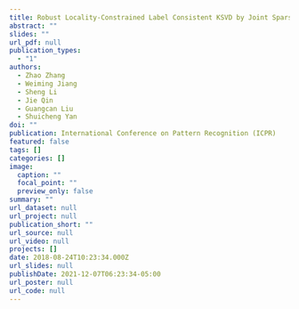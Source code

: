 ```yaml
---
title: Robust Locality-Constrained Label Consistent KSVD by Joint Sparse Embedding
abstract: ""
slides: ""
url_pdf: null
publication_types:
  - "1"
authors:
  - Zhao Zhang
  - Weiming Jiang
  - Sheng Li
  - Jie Qin
  - Guangcan Liu
  - Shuicheng Yan
doi: ""
publication: International Conference on Pattern Recognition (ICPR)
featured: false
tags: []
categories: []
image:
  caption: ""
  focal_point: ""
  preview_only: false
summary: ""
url_dataset: null
url_project: null
publication_short: ""
url_source: null
url_video: null
projects: []
date: 2018-08-24T10:23:34.000Z
url_slides: null
publishDate: 2021-12-07T06:23:34-05:00
url_poster: null
url_code: null
---
```

